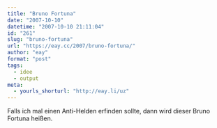 ```yaml
---
title: "Bruno Fortuna"
date: "2007-10-10"
datetime: "2007-10-10 21:11:04"
id: "261"
slug: "bruno-fortuna"
url: "https://eay.cc/2007/bruno-fortuna/"
author: "eay"
format: "post"
tags:
  - idee
  - output
meta:
  - yourls_shorturl: "http://eay.li/uz"
---
```


Falls ich mal einen Anti-Helden erfinden sollte, dann wird dieser Bruno Fortuna heißen.
